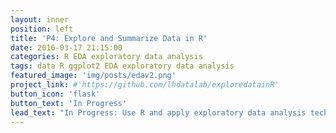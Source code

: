 ```yaml
---
layout: inner
position: left
title: 'P4: Explore and Summarize Data in R'
date: 2016-03-17 21:15:00
categories: R EDA exploratory data analysis
tags: data R ggplot2 EDA exploratory data analysis
featured_image: 'img/posts/edav2.png'
project_link: #'https://github.com/lhdatalab/exploredatainR'
button_icon: 'flask'
button_text: 'In Progress'
lead_text: "In Progress: Use R and apply exploratory data analysis techniques to explore relationships in one variable to multiple variables and to explore a selected data set for distributions, outliers, and anomalies."
---
```

